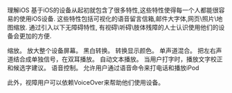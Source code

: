 理解iOS
基于iOS的设备从起初就包含了很多特性,这些特性使得每一个人都能很容易的使用iOS设备. 这些特性包括可视化的语音留言信箱,邮件大字体,网页\照片\地图缩放. 通过引入以下无障碍特性, 有视碍\听碍\肢体残障的人士认识使用他们的设备会更加的方便.

缩放。 放大整个设备屏幕。
黑白转换。 转换显示颜色。
单声道混合。 把左右声道结合成单独信号，在双耳播放。
自动文本播放。 当用户打字时，播放文字校正和候选字建议。
语音控制。 允许用户通过语音命令来打电话和播放iPod

此外，视障用户可以依赖VoiceOver来帮助他们使用设备。